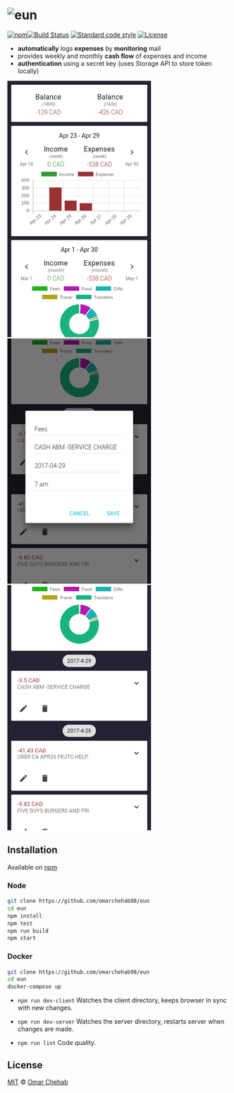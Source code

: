 # ![eun][logo]

[![npm][npm-badge]][npm][![Build Status][build-badge]][build-status] [![Standard code style][standard-badge]][standard] [![License][license-badge]][license]

* **automatically** logs **expenses** by **monitoring** mail
* provides weekly and monthly **cash flow** of expenses and income
* **authentication** using a secret key (uses Storage API to store token locally)

![Screenshot 1](./docs/Screenshot-1.png) ![Screenshot 2](./docs/Screenshot-2.png) ![Screenshot 3](./docs/Screenshot-3.png)

## Installation

Available on [npm][]

### Node

```bash
git clone https://github.com/omarchehab98/eun
cd eun
npm install
npm test
npm run build
npm start
```

### Docker

```bash
git clone https://github.com/omarchehab98/eun
cd eun
docker-compose up
```

* `npm run dev-client`
Watches the client directory, keeps browser in sync with new changes.

* `npm run dev-server`
Watches the server directory, restarts server when changes are made.

* `npm run lint`
Code quality.


## License

[MIT][license] © [Omar Chehab][author]

<!-- Definitions -->

[logo]: https://cdn.rawgit.com/omarchehab98/eun/312f622f/logo.svg

[build-badge]: https://travis-ci.org/omarchehab98/eun.svg?branch=master

[build-status]: https://travis-ci.org/omarchehab98/eun

[standard]: http://standardjs.com

[standard-badge]: https://img.shields.io/badge/code_style-standard-brightgreen.svg

[license-badge]: https://img.shields.io/github/license/omarchehab98/eun.svg

[license]: https://github.com/omarchehab98/eun/blob/master/LICENSE

[author]: https://omarchehab.com

[npm]: https://www.npmjs.com/package/eun

[npm-badge]: https://img.shields.io/npm/v/eun.svg
